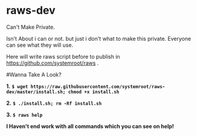 # raws-dev
Can't Make Private.

Isn't About i can or not. but just i don't what to make this private. Everyone can see what they will use.

Here will write raws script before to publish in https://github.com/systemroot/raws .

#Wanna Take A Look?

**1.** **``$ wget https://raw.githubusercontent.com/systemroot/raws-dev/master/install.sh; chmod +x install.sh``**

**2.** **``$ ./install.sh; rm -Rf install.sh``**

**3.** **``$ raws help``**

**I Haven't end work with all commands which you can see on help!**
